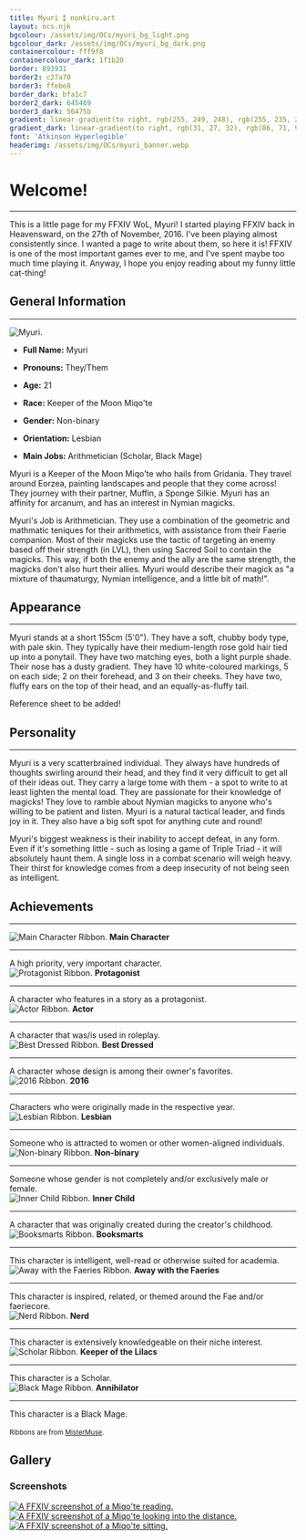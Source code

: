 ```yaml
---
title: Myuri ⁑ nonkiru.art
layout: ocs.njk
bgcolour: /assets/img/OCs/myuri_bg_light.png
bgcolour_dark: /assets/img/OCs/myuri_bg_dark.png
containercolour: fff9f8
containercolour_dark: 1f1b20
border: 893931
border2: c27a70
border3: ffebe8
border_dark: bfa1c7
border2_dark: 645469
border3_dark: 56475b
gradient: linear-gradient(to right, rgb(255, 249, 248), rgb(255, 235, 232))
gradient_dark: linear-gradient(to right, rgb(31, 27, 32), rgb(86, 71, 91))
font: 'Atkinson Hyperlegible'
headerimg: /assets/img/OCs/myuri_banner.webp
---
```


# Welcome!
---
This is a little page for my FFXIV WoL, Myuri! I started playing FFXIV back in Heavensward, on the 27th of November, 2016. I've been playing almost consistently since. I wanted a page to write about them, so here it is! FFXIV is one of the most important games ever to me, and I've spent maybe too much time playing it. Anyway, I hope you enjoy reading about my funny little cat-thing!

## General Information
---
<div class="oc_flex">
    <div>
    <img src="/assets/img/OCs/myuri_small.webp" alt="Myuri.">
    </div>

- **Full Name:** Myuri
- **Pronouns:** They/Them
- **Age:** 21
- **Race:** Keeper of the Moon Miqo'te
- **Gender:** Non-binary
- **Orientation:** Lesbian
- **Main Jobs:** Arithmetician (Scholar, Black Mage)


    <div>
    </div>
</div>

Myuri is a Keeper of the Moon Miqo'te who hails from Gridania. They travel around Eorzea, painting landscapes and people that they come across! They journey with their partner, Muffin, a Sponge Silkie. Myuri has an affinity for arcanum, and has an interest in Nymian magicks.

Myuri's Job is Arithmetician. They use a combination of the geometric and mathmatic teniques for their arithmetics, with assistance from their Faerie companion. Most of their magicks use the tactic of targeting an enemy based off their strength (in LVL), then using Sacred Soil to contain the magicks. This way, if both the enemy and the ally are the same strength, the magicks don't also hurt their allies. Myuri would describe their magick as "a mixture of thaumaturgy, Nymian intelligence, and a little bit of math!".

## Appearance
---
Myuri stands at a short 155cm (5'0"). They have a soft, chubby body type, with pale skin. They typically have their medium-length rose gold hair tied up into a ponytail. They have two matching eyes, both a light purple shade. Their nose has a dusty gradient. They have 10 white-coloured markings, 5 on each side; 2 on their forehead, and 3 on their cheeks. They have two, fluffy ears on the top of their head, and an equally-as-fluffy tail.

Reference sheet to be added!

## Personality
---
Myuri is a very scatterbrained individual. They always have hundreds of thoughts swirling around their head, and they find it very difficult to get all of their ideas out. They carry a large tome with them - a spot to write to at least lighten the mental load. They are passionate for their knowledge of magicks! They love to ramble about Nymian magicks to anyone who's willing to be patient and listen. Myuri is a natural tactical leader, and finds joy in it. They also have a big soft spot for anything cute and round!

Myuri's biggest weakness is their inability to accept defeat, in any form. Even if it's something little - such as losing a game of Triple Triad - it will absolutely haunt them. A single loss in a combat scenario will weigh heavy. Their thirst for knowledge comes from a deep insecurity of not being seen as intelligent.

## Achievements
---

<div class="tooltip" tabindex="0">
    <img src="/assets/img/OCs/ribbon_maincharacter.png" alt="Main Character Ribbon.">
    <span class="tooltiptext">
    <b>Main Character</b>
    <hr>
    A high priority, very important character.
    </span>
</div>

<div class="tooltip" tabindex="0">
    <img src="/assets/img/OCs/ribbon_protagonist.png" alt="Protagonist Ribbon.">
    <span class="tooltiptext">
    <b>Protagonist</b>
    <hr>
    A character who features in a story as a protagonist.
    </span>
</div>

<div class="tooltip" tabindex="0">
    <img src="/assets/img/OCs/ribbon_actor.png" alt="Actor Ribbon.">
    <span class="tooltiptext">
    <b>Actor</b>
    <hr>
    A character that was/is used in roleplay.
    </span>
</div>

<div class="tooltip" tabindex="0">
    <img src="/assets/img/OCs/ribbon_bestdressed.png" alt="Best Dressed Ribbon.">
    <span class="tooltiptext">
    <b>Best Dressed</b>
    <hr>
    A character whose design is among their owner's favorites.
    </span>
</div>

<div class="tooltip" tabindex="0">
    <img src="/assets/img/OCs/ribbon_2016.png" alt="2016 Ribbon.">
    <span class="tooltiptext">
    <b>2016</b>
    <hr>
    Characters who were originally made in the respective year.
    </span>
</div>

<div class="tooltip" tabindex="0">
    <img src="/assets/img/OCs/ribbon_lesbian.png" alt="Lesbian Ribbon.">
    <span class="tooltiptext">
    <b>Lesbian</b>
    <hr>
    Someone who is attracted to women or other women-aligned individuals.
    </span>
</div>

<div class="tooltip" tabindex="0">
    <img src="/assets/img/OCs/ribbon_nonbinary.png" alt="Non-binary Ribbon.">
    <span class="tooltiptext">
    <b>Non-binary</b>
    <hr>
    Someone whose gender is not completely and/or exclusively male or female.
    </span>
</div>

<div class="tooltip" tabindex="0">
    <img src="/assets/img/OCs/ribbon_innerchild.png" alt="Inner Child Ribbon.">
    <span class="tooltiptext">
    <b>Inner Child</b>
    <hr>
    A character that was originally created during the creator's childhood.
    </span>
</div>

<div class="tooltip" tabindex="0">
    <img src="/assets/img/OCs/ribbon_booksmarts.png" alt="Booksmarts Ribbon.">
    <span class="tooltiptext">
    <b>Booksmarts</b>
    <hr>
    This character is intelligent, well-read or otherwise suited for academia.
    </span>
</div>

<div class="tooltip" tabindex="0">
    <img src="/assets/img/OCs/ribbon_faeries.png" alt="Away with the Faeries Ribbon.">
    <span class="tooltiptext">
    <b>Away with the Faeries</b>
    <hr>
    This character is inspired, related, or themed around the Fae and/or faeriecore.
    </span>
</div>

<div class="tooltip" tabindex="0">
    <img src="/assets/img/OCs/ribbon_nerd.png" alt="Nerd Ribbon.">
    <span class="tooltiptext">
    <b>Nerd</b>
    <hr>
    This character is extensively knowledgeable on their niche interest.
    </span>
</div>

<div class="tooltip" tabindex="0">
    <img src="/assets/img/OCs/ribbon_scholar.png" alt="Scholar Ribbon.">
    <span class="tooltiptext">
    <b>Keeper of the Lilacs</b>
    <hr>
    This character is a Scholar.
    </span>
</div>

<div class="tooltip" tabindex="0">
    <img src="/assets/img/OCs/ribbon_blackmage.png" alt="Black Mage Ribbon.">
    <span class="tooltiptext">
    <b>Annihilator</b>
    <hr>
    This character is a Black Mage.
    </span>
</div>
<br>
<small>Ribbons are from <a href="https://toyhou.se/4739396.-ribbons">MisterMuse</a>.</small>

## Gallery
### Screenshots
<div class="gallery">
<a href="/assets/img/OCs/myuri/myuri1.png" data-fancybox="gallery" data-caption="A FFXIV screenshot of a Miqo'te reading.">
    <img src="/assets/img/OCs/myuri/small/myuri1.png" alt="A FFXIV screenshot of a Miqo'te reading." />
</a>
<a href="/assets/img/OCs/myuri/myuri2.png" data-fancybox="gallery" data-caption="A FFXIV screenshot of a Miqo'te looking into the distance.">
    <img src="/assets/img/OCs/myuri/small/myuri2.png" alt="A FFXIV screenshot of a Miqo'te looking into the distance." />
</a>
<a href="/assets/img/OCs/myuri/myuri3.png" data-fancybox="gallery" data-caption="A FFXIV screenshot of a Miqo'te sitting.">
    <img src="/assets/img/OCs/myuri/small/myuri3.png" alt="A FFXIV screenshot of a Miqo'te sitting." />
</a>
</div>

<script>
let cursorEffect = new cursoreffects.rainbowCursor({
length: 20,
colors: ["#f1b5a7", "#ffefe5", "#ffffff", "#f6dbeb", "#da9dc1"],
size: 2,
});
</script>